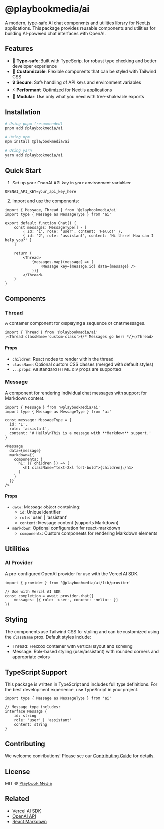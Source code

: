 # @playbookmedia/ai

A modern, type-safe AI chat components and utilities library for Next.js applications. This package provides reusable components and utilities for building AI-powered chat interfaces with OpenAI.

## Features

- 🎯 **Type-safe**: Built with TypeScript for robust type checking and better developer experience
- 🎨 **Customizable**: Flexible components that can be styled with Tailwind CSS
- 🔒 **Secure**: Safe handling of API keys and environment variables
- ⚡ **Performant**: Optimized for Next.js applications
- 🧩 **Modular**: Use only what you need with tree-shakeable exports

## Installation

```bash
# Using pnpm (recommended)
pnpm add @playbookmedia/ai

# Using npm
npm install @playbookmedia/ai

# Using yarn
yarn add @playbookmedia/ai
```

## Quick Start

1. Set up your OpenAI API key in your environment variables:

```env
OPENAI_API_KEY=your_api_key_here
```

2. Import and use the components:

```tsx
import { Message, Thread } from '@playbookmedia/ai'
import type { Message as MessageType } from 'ai'

export default function Chat() {
    const messages: MessageType[] = [
        { id: '1', role: 'user', content: 'Hello!' },
        { id: '2', role: 'assistant', content: 'Hi there! How can I help you?' }
    ]

    return (
        <Thread>
            {messages.map((message) => (
                <Message key={message.id} data={message} />
            ))}
        </Thread>
    )
}
```

## Components

### Thread

A container component for displaying a sequence of chat messages.

```tsx
import { Thread } from '@playbookmedia/ai'
;<Thread className='custom-class'>{/* Messages go here */}</Thread>
```

#### Props

- `children`: React nodes to render within the thread
- `className`: Optional custom CSS classes (merged with default styles)
- `...props`: All standard HTML div props are supported

### Message

A component for rendering individual chat messages with support for Markdown content.

```tsx
import { Message } from '@playbookmedia/ai'
import type { Message as MessageType } from 'ai'

const message: MessageType = {
  id: '1',
  role: 'assistant',
  content: '# Hello\nThis is a message with **Markdown** support.'
}

<Message
  data={message}
  markdown={{
    components: {
      h1: ({ children }) => (
        <h1 className="text-2xl font-bold">{children}</h1>
      )
    }
  }}
/>
```

#### Props

- `data`: Message object containing:
    - `id`: Unique identifier
    - `role`: 'user' | 'assistant'
    - `content`: Message content (supports Markdown)
- `markdown`: Optional configuration for react-markdown
    - `components`: Custom components for rendering Markdown elements

## Utilities

### AI Provider

A pre-configured OpenAI provider for use with the Vercel AI SDK.

```tsx
import { provider } from '@playbookmedia/ai/lib/provider'

// Use with Vercel AI SDK
const completion = await provider.chat({
    messages: [{ role: 'user', content: 'Hello!' }]
})
```

## Styling

The components use Tailwind CSS for styling and can be customized using the `className` prop. Default styles include:

- Thread: Flexbox container with vertical layout and scrolling
- Message: Role-based styling (user/assistant) with rounded corners and appropriate colors

## TypeScript Support

This package is written in TypeScript and includes full type definitions. For the best development experience, use TypeScript in your project.

```tsx
import type { Message as MessageType } from 'ai'

// Message type includes:
interface Message {
    id: string
    role: 'user' | 'assistant'
    content: string
}
```

## Contributing

We welcome contributions! Please see our [Contributing Guide](CONTRIBUTING.md) for details.

## License

MIT © [Playbook Media](https://github.com/playbookmedia)

## Related

- [Vercel AI SDK](https://github.com/vercel/ai)
- [OpenAI API](https://platform.openai.com/docs/api-reference)
- [React Markdown](https://github.com/remarkjs/react-markdown)
